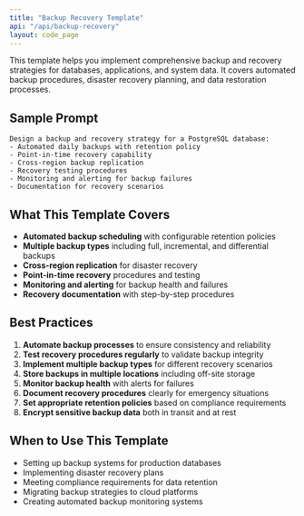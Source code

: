 ```yaml
---
title: "Backup Recovery Template"
api: "/api/backup-recovery"
layout: code_page
---
```


This template helps you implement comprehensive backup and recovery strategies for databases, applications, and system data. It covers automated backup procedures, disaster recovery planning, and data restoration processes.

## Sample Prompt

```
Design a backup and recovery strategy for a PostgreSQL database:
- Automated daily backups with retention policy
- Point-in-time recovery capability
- Cross-region backup replication
- Recovery testing procedures
- Monitoring and alerting for backup failures
- Documentation for recovery scenarios
```

## What This Template Covers

- **Automated backup scheduling** with configurable retention policies
- **Multiple backup types** including full, incremental, and differential backups
- **Cross-region replication** for disaster recovery
- **Point-in-time recovery** procedures and testing
- **Monitoring and alerting** for backup health and failures
- **Recovery documentation** with step-by-step procedures

## Best Practices

1. **Automate backup processes** to ensure consistency and reliability
2. **Test recovery procedures regularly** to validate backup integrity
3. **Implement multiple backup types** for different recovery scenarios
4. **Store backups in multiple locations** including off-site storage
5. **Monitor backup health** with alerts for failures
6. **Document recovery procedures** clearly for emergency situations
7. **Set appropriate retention policies** based on compliance requirements
8. **Encrypt sensitive backup data** both in transit and at rest

## When to Use This Template

- Setting up backup systems for production databases
- Implementing disaster recovery plans
- Meeting compliance requirements for data retention
- Migrating backup strategies to cloud platforms
- Creating automated backup monitoring systems
